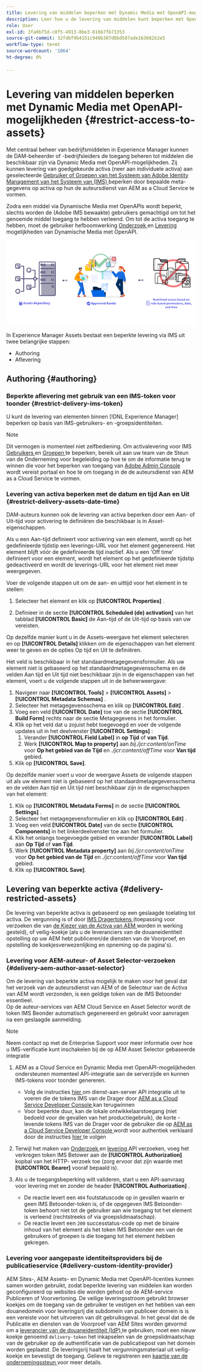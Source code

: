 ```yaml
---
title: Levering van middelen beperken met Dynamic Media met OpenAPI-mogelijkheden
description: Leer hoe u de levering van middelen kunt beperken met OpenAPI-mogelijkheden.
role: User
exl-id: 3fa0b75d-c8f5-4913-8be3-816b7fb73353
source-git-commit: 32fdbf9b4151c949b307d8bd587ade163682b2e5
workflow-type: tm+mt
source-wordcount: '1064'
ht-degree: 0%

---
```


# Levering van middelen beperken met Dynamic Media met OpenAPI-mogelijkheden {#restrict-access-to-assets}

Met centraal beheer van bedrijfsmiddelen in Experience Manager kunnen de DAM-beheerder of -bedrijfsleiders de toegang beheren tot middelen die beschikbaar zijn via Dynamic Media met OpenAPI-mogelijkheden. Zij kunnen levering van goedgekeurde activa (neer aan individuele activa) aan geselecteerde [ Gebruiker of Groepen van het Systeem van Adobe Identity Management van het Systeem van (IMS) ](https://helpx.adobe.com/in/enterprise/using/users.html#user-mgt-strategy) beperken door bepaalde meta-gegevens op activa op hun de auteursdienst van AEM as a Cloud Service te vormen.

Zodra een middel via Dynamische Media met OpenAPIs wordt beperkt, slechts worden de (Adobe IMS bewaakte) gebruikers gemachtigd om tot het genoemde middel toegang te hebben verleend. Om tot de activa toegang te hebben, moet de gebruiker hefboomwerking [ Onderzoek ](search-assets-api.md) en [ Levering ](deliver-assets-apis.md) mogelijkheden van Dynamische Media met OpenAPI.

![ Beperkte toegang tot activa ](/help/assets/assets/restricted-access.png)

In Experience Manager Assets bestaat een beperkte levering via IMS uit twee belangrijke stappen:

* Authoring
* Aflevering

## Authoring {#authoring}

### Beperkte aflevering met gebruik van een IMS-token voor toonder {#restrict-delivery-ims-token}

U kunt de levering van elementen binnen [!DNL Experience Manager] beperken op basis van IMS-gebruikers- en -groepsidentiteiten.

>[!NOTE]
>
> Dit vermogen is momenteel niet zelfbediening. Om activalevering voor IMS [ Gebruikers ](https://helpx.adobe.com/in/enterprise/using/manage-directory-users.html) en [ Groepen ](https://helpx.adobe.com/in/enterprise/using/user-groups.html) te beperken, bereik uit aan uw team van de Steun van de Onderneming voor begeleiding op hoe te om de informatie terug te winnen die voor het beperken van toegang van [ Adobe Admin Console ](https://adminconsole.adobe.com/) wordt vereist portaal en hoe te om toegang in de de auteursdienst van AEM as a Cloud Service te vormen.

### Levering van activa beperken met de datum en tijd Aan en Uit {#restrict-delivery-assets-date-time}

DAM-auteurs kunnen ook de levering van activa beperken door een Aan- of Uit-tijd voor activering te definiëren die beschikbaar is in Asset-eigenschappen.

Als u een Aan-tijd definieert voor activering van een element, wordt op het gedefinieerde tijdstip een leverings-URL voor het element gegenereerd. Het element blijft vóór de gedefinieerde tijd inactief. Als u een &#39;Off time&#39; definieert voor een element, wordt het element op het gedefinieerde tijdstip gedeactiveerd en wordt de leverings-URL voor het element niet meer weergegeven.

Voer de volgende stappen uit om de aan- en uittijd voor het element in te stellen:

1. Selecteer het element en klik op **[!UICONTROL Properties]** .

1. Definieer in de sectie **[!UICONTROL Scheduled (de) activation]** van het tabblad **[!UICONTROL Basic]** de Aan-tijd of de Uit-tijd op basis van uw vereisten.

Op dezelfde manier kunt u in de Assets-weergave het element selecteren en op **[!UICONTROL Details]** klikken om de eigenschappen van het element weer te geven en de opties Op tijd en Uit te definiëren.

Het veld is beschikbaar in het standaardmetagegevensformulier. Als uw element niet is gebaseerd op het standaardmetagegevensschema en de velden Aan tijd en Uit tijd niet beschikbaar zijn in de eigenschappen van het element, voert u de volgende stappen uit in de beheerweergave:

1. Navigeer naar **[!UICONTROL Tools]** > **[!UICONTROL Assets]** > **[!UICONTROL Metadata Schemas]** .
1. Selecteer het metagegevensschema en klik op **[!UICONTROL Edit]** .
1. Voeg een veld **[!UICONTROL Date]** toe van de sectie **[!UICONTROL Build Form]** rechts naar de sectie Metagegevens in het formulier.
1. Klik op het veld dat u zojuist hebt toegevoegd en voer de volgende updates uit in het deelvenster **[!UICONTROL Settings]** :
   1. Verander **[!UICONTROL Field Label]** in **op Tijd** of **van Tijd**.
   1. Werk **[!UICONTROL Map to property]** aan _bij./jcr:content/onTime_ voor **Op het gebied van de Tijd** en _./jcr:content/offTime_ voor **Van tijd** gebied.
1. Klik op **[!UICONTROL Save]**.

Op dezelfde manier voert u voor de weergave Assets de volgende stappen uit als uw element niet is gebaseerd op het standaardmetagegevensschema en de velden Aan tijd en Uit tijd niet beschikbaar zijn in de eigenschappen van het element:

1. Klik op **[!UICONTROL Metadata Forms]** in de sectie **[!UICONTROL Settings]** .
1. Selecteer het metagegevensformulier en klik op **[!UICONTROL Edit]** .
1. Voeg een veld **[!UICONTROL Date]** van de sectie **[!UICONTROL Components]** in het linkerdeelvenster toe aan het formulier.
1. Klik het onlangs toegevoegde gebied en verander **[!UICONTROL Label]** aan **Op Tijd** of **van Tijd**.
1. Werk **[!UICONTROL Metadata property]** aan _bij./jcr:content/onTime_ voor **Op het gebied van de Tijd** en _./jcr:content/offTime_ voor **Van tijd** gebied.
1. Klik op **[!UICONTROL Save]**.



## Levering van beperkte activa {#delivery-restricted-assets}

De levering van beperkte activa is gebaseerd op een geslaagde toelating tot activa. De vergunning is of door [ IMS Dragertokens ](https://developer.adobe.com/developer-console/docs/guides/authentication/UserAuthentication/) (toepassing voor verzoeken die van [ de Kiezer van de Activa van AEM ](https://experienceleague.adobe.com/nl/docs/experience-manager-cloud-service/content/assets/manage/asset-selector/overview-asset-selector) worden in werking gesteld), of veilig-koekje (als u de leveranciers van de douaneidentiteit opstelling op uw AEM hebt publiceren/de diensten van de Voorproef, en opstelling de koekjesverwezenlijking en opneming op de pagina&#39;s).

### Levering voor AEM-auteur- of Asset Selector-verzoeken {#delivery-aem-author-asset-selector}

Om de levering van beperkte activa mogelijk te maken voor het geval dat het verzoek van de auteursdienst van AEM of de Selecteur van de Activa van AEM wordt verzonden, is een geldige token van de IMS Betoonder essentieel.\
Op de auteur-services van AEM Cloud Service en Asset Selector wordt de token IMS Beonder automatisch gegenereerd en gebruikt voor aanvragen na een geslaagde aanmelding.

>[!NOTE]
>
>Neem contact op met de Enterprise Support voor meer informatie over hoe u IMS-verificatie kunt inschakelen bij de op AEM Asset Selector gebaseerde integratie

1. AEM as a Cloud Service en Dynamic Media met OpenAPI-mogelijkheden ondersteunen momenteel API-integratie aan de serverzijde en kunnen IMS-tokens voor toonder genereren.
   * Volg de instructies [ hier ](https://experienceleague.adobe.com/nl/docs/experience-manager-cloud-service/content/implementing/developing/generating-access-tokens-for-server-side-apis#the-server-to-server-flow) om dienst-aan-server API integratie uit te voeren die de tokens IMS van de Drager door [ AEM as a Cloud Service Developer Console ](https://experienceleague.adobe.com/nl/docs/experience-manager-cloud-service/content/implementing/developing/development-guidelines#crxde-lite-and-developer-console) kan terugwinnen
   * Voor beperkte duur, kan de lokale ontwikkelaarstoegang (niet bedoeld voor de gevallen van het productiegebruik), de korte - levende tokens IMS van de Drager voor de gebruiker die op [ AEM as a Cloud Service Developer Console ](https://experienceleague.adobe.com/nl/docs/experience-manager-cloud-service/content/implementing/developing/development-guidelines#crxde-lite-and-developer-console) wordt voor authentiek verklaard door de instructies [ hier ](https://experienceleague.adobe.com/nl/docs/experience-manager-cloud-service/content/implementing/developing/generating-access-tokens-for-server-side-apis#developer-flow) te volgen

1. Terwijl het maken van [ Onderzoek ](search-assets-api.md) en [ levering ](deliver-assets-apis.md) API verzoeken, voeg het verkregen token IMS Betower aan de **[!UICONTROL Authorization]** kopbal van het HTTP- verzoek toe (zorg ervoor dat zijn waarde met **[!UICONTROL Bearer]** vooraf bepaald is).

1. Als u de toegangsbeperking wilt valideren, start u een API-aanvraag voor levering met en zonder de header **[!UICONTROL Authorization]** .
   * De reactie levert een `404` foutstatuscode op in gevallen waarin er geen IMS Betoonder-token is, of de opgegeven IMS Betoonder-token behoort niet tot de gebruiker aan wie toegang tot het element is verleend (rechtstreeks of via groepslidmaatschap).
   * De reactie levert een `200` successtatus-code op met de binaire inhoud van het element als het token IMS Betoonder een van de gebruikers of groepen is die toegang tot het element hebben gekregen.

### Levering voor aangepaste identiteitsproviders bij de publicatieservice {#delivery-custom-identity-provider}

AEM Sites-, AEM Assets- en Dynamic Media met OpenAPI-licenties kunnen samen worden gebruikt, zodat beperkte levering van middelen kan worden geconfigureerd op websites die worden gehost op de AEM-service Publiceren of Voorvertoning. De veilige leveringsstroom gebruikt browser koekjes om de toegang van de gebruiker te vestigen en het hebben van een douanedomein voor leveringsrij die subdomein van publiceer domein is is een vereiste voor het uitvoeren van dit gebruiksgeval. In het geval dat de de Publicatie en diensten van de Voorproef van AEM Sites worden gevormd om a [ leverancier van de douaneidentiteit (IdP) ](https://experienceleague.adobe.com/nl/docs/experience-manager-learn/cloud-service/authentication/saml-2-0) te gebruiken, moet een nieuw koekje genoemd `delivery-token` het inkapselen van de groepslidmaatschap van de gebruiker op de authentificatie van de publicatiepost van het domein worden geplaatst. De leveringsrij haalt het vergunningsmateriaal uit veilig-koekje en bevestigt de toegang. Gelieve te registreren een [ kaartje van de ondernemingssteun ](/help/assets/dynamic-media-open-apis-overview.md#how-to-enable-the-dynamic-media-with-openapi-capabilities) voor meer details.
